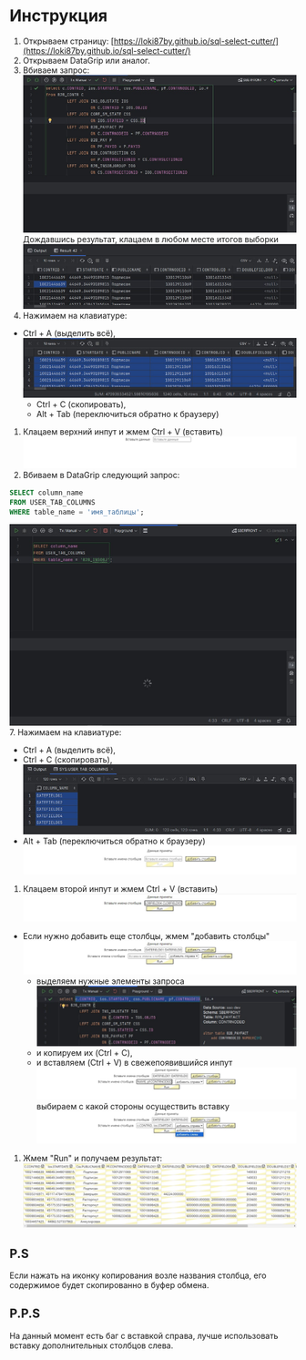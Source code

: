 # Инструкция

1. Открываем страницу: [https://loki87by.github.io/sql-select-cutter/](https://loki87by.github.io/sql-select-cutter/)
2. Открываем DataGrip или аналог.
3. Вбиваем запрос:
![Изображение 1](/src/assets/1.jpg)
Дождавшись результат, клацаем в любом месте итогов выборки
![Изображение 2](/src/assets/2.jpg)
4. Нажимаем на клавиатуре:

* Ctrl + A (выделить всё),
![Изображение 3](/src/assets/3.jpg)
  * Ctrl + C (скопировать),
  * Alt + Tab (переключиться обратно к браузеру)

1. Клацаем верхний инпут и жмем Ctrl + V (вставить)
![Изображение 4](/src/assets/4.jpg)
2. Вбиваем в DataGrip следующий запрос:

```sql
SELECT column_name
FROM USER_TAB_COLUMNS
WHERE table_name = 'имя_таблицы';
```

![Изображение 5](/src/assets/5.jpg)
7. Нажимаем на клавиатуре:

* Ctrl + A (выделить всё),
* Ctrl + C (скопировать),
![Изображение 6](/src/assets/6.jpg)
* Alt + Tab (переключиться обратно к браузеру)
![Изображение 7](/src/assets/7.jpg)

1. Клацаем второй инпут и жмем Ctrl + V (вставить)
![Изображение 8](/src/assets/8.jpg)

* Если нужно добавить еще столбцы, жмем "добавить столбцы"
![Изображение 9](/src/assets/9.jpg)
  * выделяем нужные элементы запроса
![Изображение 10](/src/assets/10.jpg)
  * и копируем их (Ctrl + C),
  * и вставляем (Ctrl + V) в свежепоявившийся инпут
![Изображение 11](/src/assets/11.jpg)
выбираем с какой стороны осуществить вставку
![Изображение 12](/src/assets/12.jpg)

1. Жмем "Run" и получаем результат:
![Изображение 13](/src/assets/13.jpg)

## P.S

Если нажать на иконку копирования возле названия столбца, его содержимое будет скопированно в буфер обмена.

## P.P.S

На данный момент есть баг с вставкой справа, лучше использовать вставку дополнительных столбцов слева.
